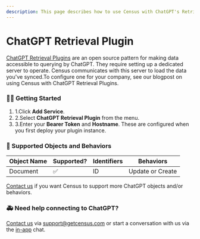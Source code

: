 ```yaml
---
description: This page describes how to use Census with ChatGPT's Retrieval Plugin.
---
```


# ChatGPT Retrieval Plugin

​[ChatGPT Retrieval Plugins](https://github.com/openai/chatgpt-retrieval-plugin) are an open source pattern for making data accessible to querying by ChatGPT. They require setting up a dedicated server to operate. Census communicates with this server to load the data you've synced.To configure one for your company, see our blogpost on using Census with ChatGPT Retrieval Plugins.

### 🏃‍♀️ Getting Started <a href="#getting-started" id="getting-started"></a>

1. 1.Click **Add Service**.
2. 2.Select **ChatGPT Retrieval Plugin** from the menu.
3. 3.Enter your **Bearer Token** and **Hostname**. These are configured when you first deploy your plugin instance.

### 🔀 Supported Objects and Behaviors <a href="#supported-objects-and-behaviors" id="supported-objects-and-behaviors"></a>

| **Object Name** | **Supported?** | **Identifiers** | **Behaviors**    |
| --------------- | -------------- | --------------- | ---------------- |
| Document        | ✅              | ID              | Update or Create |

​[Contact us](mailto:support@getcensus.com) if you want Census to support more ChatGPT objects and/or behaviors.

### 🚑 Need help connecting to ChatGPT? <a href="#need-help-connecting-to-chatgpt" id="need-help-connecting-to-chatgpt"></a>

​[Contact us](mailto:support@getcensus.com) via support@getcensus.com or start a conversation with us via the [in-app](https://app.getcensus.com/) chat.
